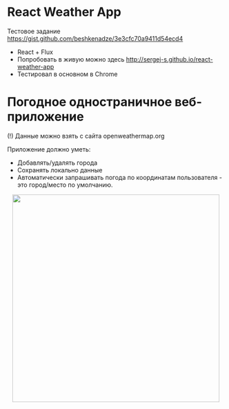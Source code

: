 # React Weather App

Тестовое задание
https://gist.github.com/beshkenadze/3e3cfc70a9411d54ecd4

* React + Flux
* Попробовать в живую можно здесь http://sergej-s.github.io/react-weather-app
* Тестировал в основном в Chrome

# Погодное одностраничное веб-приложение

(!) Данные можно взять с сайта openweathermap.org

Приложение должно уметь:
* Добавлять/удалять города
* Сохранять локально данные
* Автоматически запрашивать погода по координатам пользователя - это город/место по умолчанию.

<p align="center">
  <img src="https://sergej-s.github.io/cdn/react-weather-app.png" width="480">
</p>
